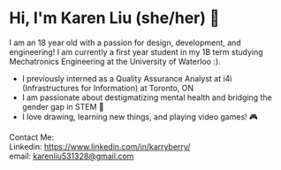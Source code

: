 # Hi, I'm Karen Liu (she/her) 💜
I am an 18 year old with a passion for design, development, and engineering! I am currently a first year student in my 1B term studying Mechatronics Engineering at the University of Waterloo :). 
- I previously interned as a Quality Assurance Analyst at i4i (Infrastructures for Information) at Toronto, ON
- I am passionate about destigmatizing mental health and bridging the gender gap in STEM 💪
- I love drawing, learning new things, and playing video games! 🎮

Contact Me:  
Linkedin: https://www.linkedin.com/in/karryberry/  
email: karenliu531328@gmail.com 
